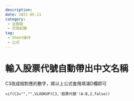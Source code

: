```yaml
---
description:
date: 2021-05-21
category:
 - 台股版
 - 交易紀錄
tag: 
 - Sheet操作
 - 公式
---
```


# 輸入股票代號自動帶出中文名稱

  C3改成相對應的數字，將以上公式套用填滿D欄即可
  ```
  =if(C3="","",VLOOKUP(C3,'股票代號'!A:B,2,false))
  ```
